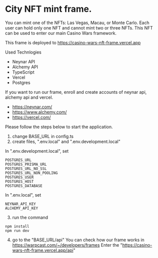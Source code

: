 # City NFT mint frame.

You can mint one of the NFTs: Las Vegas, Macau, or Monte Carlo. Each user can hold only one NFT and cannot mint two or three NFTs. This NFT can be used to enter our main Casino Wars framework.




This frame is deployed to https://casino-wars-nft-frame.vercel.app

Used Technlogies
* Neynar API
* Alchemy API
* TypeScript
* Vercel
* Postgres

If you want to run our frame, enroll and create accounts of neynar api, alchemy api and vercel.

* https://neynar.com/
* https://www.alchemy.com/
* https://vercel.com/

Please follow the steps below to start the application.

1. change BASE_URL in config.ts
2. create files, ".env.local" and ".env.development.local"

In ".env.development.local", set
```
POSTGRES_URL
POSTGRES_PRISMA_URL
POSTGRES_URL_NO_SSL
POSTGRES_URL_NON_POOLING
POSTGRES_USER
POSTGRES_HOST
POSTGRES_DATABASE
```

In ".env.local", set
```
NEYNAR_API_KEY
ALCHEMY_API_KEY
```

3. run the command
```shell
npm install
npm run dev
```

4. go to the "BASE_URL/api"
You can check how our frame works in https://warpcast.com/~/developers/frames
Enter the "https://casino-wars-nft-frame.vercel.app/api" 
